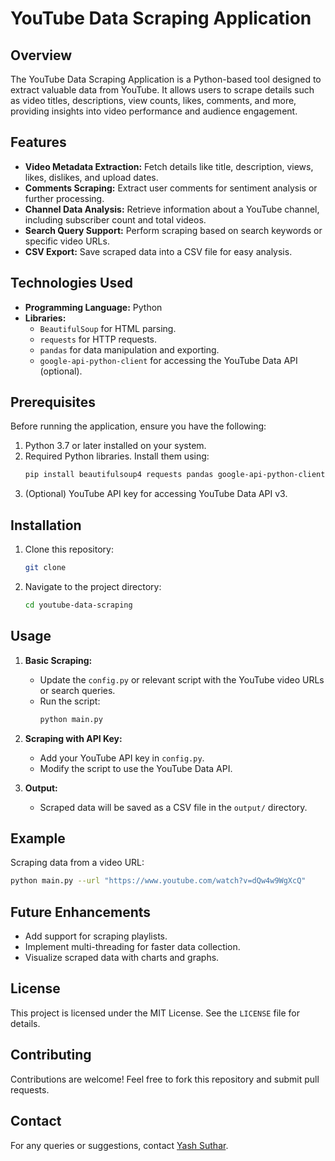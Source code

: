 # YouTube Data Scraping Application

## Overview
The YouTube Data Scraping Application is a Python-based tool designed to extract valuable data from YouTube. It allows users to scrape details such as video titles, descriptions, view counts, likes, comments, and more, providing insights into video performance and audience engagement.

## Features
- **Video Metadata Extraction:** Fetch details like title, description, views, likes, dislikes, and upload dates.
- **Comments Scraping:** Extract user comments for sentiment analysis or further processing.
- **Channel Data Analysis:** Retrieve information about a YouTube channel, including subscriber count and total videos.
- **Search Query Support:** Perform scraping based on search keywords or specific video URLs.
- **CSV Export:** Save scraped data into a CSV file for easy analysis.

## Technologies Used
- **Programming Language:** Python
- **Libraries:**
  - `BeautifulSoup` for HTML parsing.
  - `requests` for HTTP requests.
  - `pandas` for data manipulation and exporting.
  - `google-api-python-client` for accessing the YouTube Data API (optional).

## Prerequisites
Before running the application, ensure you have the following:

1. Python 3.7 or later installed on your system.
2. Required Python libraries. Install them using:
   ```bash
   pip install beautifulsoup4 requests pandas google-api-python-client
   ```
3. (Optional) YouTube API key for accessing YouTube Data API v3.

## Installation
1. Clone this repository:
   ```bash
   git clone 
2. Navigate to the project directory:
   ```bash
   cd youtube-data-scraping
   ```

## Usage
1. **Basic Scraping:**
   - Update the `config.py` or relevant script with the YouTube video URLs or search queries.
   - Run the script:
     ```bash
     python main.py
     ```
2. **Scraping with API Key:**
   - Add your YouTube API key in `config.py`.
   - Modify the script to use the YouTube Data API.

3. **Output:**
   - Scraped data will be saved as a CSV file in the `output/` directory.

## Example
Scraping data from a video URL:
```bash
python main.py --url "https://www.youtube.com/watch?v=dQw4w9WgXcQ"
```

## Future Enhancements
- Add support for scraping playlists.
- Implement multi-threading for faster data collection.
- Visualize scraped data with charts and graphs.

## License
This project is licensed under the MIT License. See the `LICENSE` file for details.

## Contributing
Contributions are welcome! Feel free to fork this repository and submit pull requests.

## Contact
For any queries or suggestions, contact [Yash Suthar](https://github.com/trynayash).
